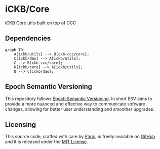 # iCKB/Core

iCKB Core utils built on top of CCC

## Dependencies

```mermaid
graph TD;
    A[ickb/utils] --> B[ckb-ccc/core];
    C[ickb/dao] --> A[ickb/utils];
    C --> B[ckb-ccc/core];
    D[ickb/core] --> A[ickb/utils];
    D --> C[ickb/dao];
```

## Epoch Semantic Versioning

This repository follows [Epoch Semantic Versioning](https://antfu.me/posts/epoch-semver). In short ESV aims to provide a more nuanced and effective way to communicate software changes, allowing for better user understanding and smoother upgrades.

## Licensing

This source code, crafted with care by [Phroi](https://phroi.com/), is freely available on [GitHub](https://github.com/ickb/core) and it is released under the [MIT License](./LICENSE).
